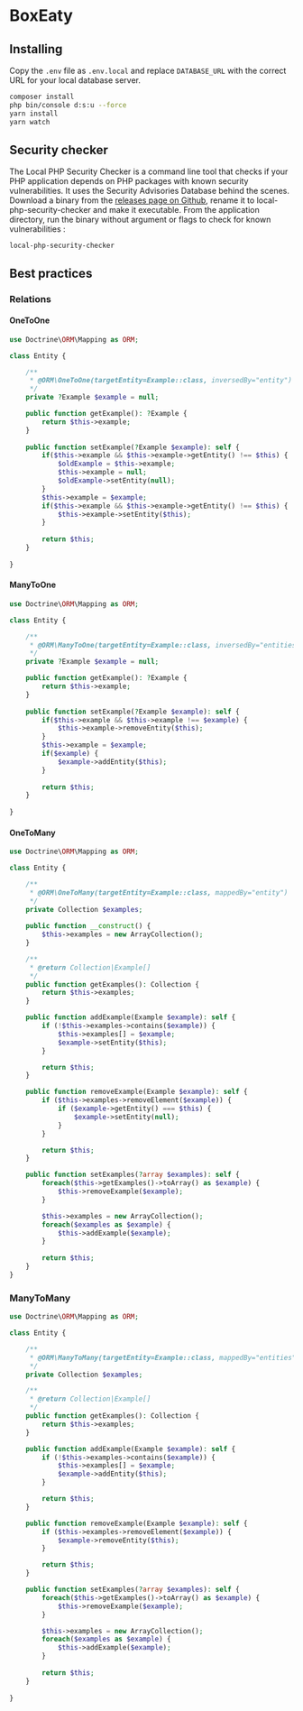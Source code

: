 # BoxEaty

## Installing

Copy the `.env` file as `.env.local` and replace `DATABASE_URL` with the correct URL for your local database server.

```sh
composer install
php bin/console d:s:u --force
yarn install
yarn watch
```

## Security checker

The Local PHP Security Checker is a command line tool that checks if your PHP application depends on PHP packages with
known security vulnerabilities. It uses the Security Advisories Database behind the scenes. Download a binary from
the [releases page on Github](https://github.com/fabpot/local-php-security-checker/releases), rename it to
local-php-security-checker and make it executable. From the application directory, run the binary without argument or
flags to check for known vulnerabilities :

```
local-php-security-checker
```

## Best practices

### Relations

#### OneToOne

```php
use Doctrine\ORM\Mapping as ORM;

class Entity {

    /**
     * @ORM\OneToOne(targetEntity=Example::class, inversedBy="entity")
     */
    private ?Example $example = null;

    public function getExample(): ?Example {
        return $this->example;
    }
    
    public function setExample(?Example $example): self {
        if($this->example && $this->example->getEntity() !== $this) {
            $oldExample = $this->example;
            $this->example = null;
            $oldExample->setEntity(null);
        }
        $this->example = $example;
        if($this->example && $this->example->getEntity() !== $this) {
            $this->example->setEntity($this);
        }
    
        return $this;
    }
    
}
```

#### ManyToOne

```php
use Doctrine\ORM\Mapping as ORM;

class Entity {

    /**
     * @ORM\ManyToOne(targetEntity=Example::class, inversedBy="entities")
     */
    private ?Example $example = null;

    public function getExample(): ?Example {
        return $this->example;
    }
    
    public function setExample(?Example $example): self {
        if($this->example && $this->example !== $example) {
            $this->example->removeEntity($this);
        }
        $this->example = $example;
        if($example) {
            $example->addEntity($this);
        }
    
        return $this;
    }
    
}
```

#### OneToMany

```php
use Doctrine\ORM\Mapping as ORM;

class Entity {

    /**
     * @ORM\OneToMany(targetEntity=Example::class, mappedBy="entity")
     */
    private Collection $examples;
    
    public function __construct() {
        $this->examples = new ArrayCollection();
    }

    /**
     * @return Collection|Example[]
     */
    public function getExamples(): Collection {
        return $this->examples;
    }

    public function addExample(Example $example): self {
        if (!$this->examples->contains($example)) {
            $this->examples[] = $example;
            $example->setEntity($this);
        }

        return $this;
    }

    public function removeExample(Example $example): self {
        if ($this->examples->removeElement($example)) {
            if ($example->getEntity() === $this) {
                $example->setEntity(null);
            }
        }

        return $this;
    }

    public function setExamples(?array $examples): self {
        foreach($this->getExamples()->toArray() as $example) {
            $this->removeExample($example);
        }

        $this->examples = new ArrayCollection();
        foreach($examples as $example) {
            $this->addExample($example);
        }
        
        return $this;
    }
}
```

### ManyToMany

```php
use Doctrine\ORM\Mapping as ORM;

class Entity {

    /**
     * @ORM\ManyToMany(targetEntity=Example::class, mappedBy="entities")
     */
    private Collection $examples;

    /**
     * @return Collection|Example[]
     */
    public function getExamples(): Collection {
        return $this->examples;
    }

    public function addExample(Example $example): self {
        if (!$this->examples->contains($example)) {
            $this->examples[] = $example;
            $example->addEntity($this);
        }

        return $this;
    }

    public function removeExample(Example $example): self {
        if ($this->examples->removeElement($example)) {
            $example->removeEntity($this);
        }

        return $this;
    }

    public function setExamples(?array $examples): self {
        foreach($this->getExamples()->toArray() as $example) {
            $this->removeExample($example);
        }

        $this->examples = new ArrayCollection();
        foreach($examples as $example) {
            $this->addExample($example);
        }
        
        return $this;
    }
    
}
```

